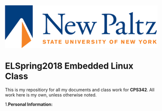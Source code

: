 ![New Paltz Logo](/misc/newpaltzlogo.jpg)

# ELSpring2018 Embedded Linux Class

This is my repositiory for all my documents and class work for **CPS342**. 
All work here is my own, unless otherwise noted.

1.**Personal Information:**
